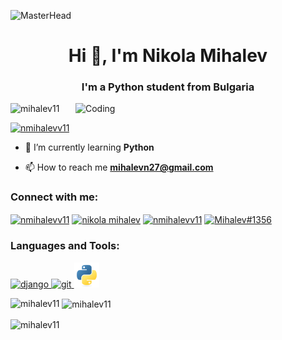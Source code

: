 ![MasterHead](https://www.webspreadtech.com/images/python-banner.jpg)
<h1 align="center">Hi 👋, I'm Nikola Mihalev</h1>
<h3 align="center">I'm a Python student from Bulgaria</h3>
<img align="right" alt="Coding" width="400" src="https://cdn.dribbble.com/users/1162077/screenshots/3848914/programmer.gif>

<p align="left"> <img src="https://komarev.com/ghpvc/?username=mihalev11&label=Profile%20views&color=0e75b6&style=flat" alt="mihalev11" /> </p>

<p align="left"> <a href="https://twitter.com/nmihalevv11" target="blank"><img src="https://img.shields.io/twitter/follow/nmihalevv11?logo=twitter&style=for-the-badge" alt="nmihalevv11" /></a> </p>

- 🌱 I’m currently learning **Python**

- 📫 How to reach me **mihalevn27@gmail.com**

<h3 align="left">Connect with me:</h3>
<p align="left">
<a href="https://twitter.com/nmihalevv11" target="blank"><img align="center" src="https://raw.githubusercontent.com/rahuldkjain/github-profile-readme-generator/master/src/images/icons/Social/twitter.svg" alt="nmihalevv11" height="30" width="40" /></a>
<a href="https://linkedin.com/in/nikola mihalev" target="blank"><img align="center" src="https://raw.githubusercontent.com/rahuldkjain/github-profile-readme-generator/master/src/images/icons/Social/linked-in-alt.svg" alt="nikola mihalev" height="30" width="40" /></a>
<a href="https://instagram.com/nmihalevv11" target="blank"><img align="center" src="https://raw.githubusercontent.com/rahuldkjain/github-profile-readme-generator/master/src/images/icons/Social/instagram.svg" alt="nmihalevv11" height="30" width="40" /></a>
<a href="https://discord.gg/Mihalev#1356" target="blank"><img align="center" src="https://raw.githubusercontent.com/rahuldkjain/github-profile-readme-generator/master/src/images/icons/Social/discord.svg" alt="Mihalev#1356" height="30" width="40" /></a>
</p>

<h3 align="left">Languages and Tools:</h3>
<p align="left"> <a href="https://www.djangoproject.com/" target="_blank" rel="noreferrer"> <img src="https://cdn.worldvectorlogo.com/logos/django.svg" alt="django" width="40" height="40"/> </a> <a href="https://git-scm.com/" target="_blank" rel="noreferrer"> <img src="https://www.vectorlogo.zone/logos/git-scm/git-scm-icon.svg" alt="git" width="40" height="40"/> </a> <a href="https://www.python.org" target="_blank" rel="noreferrer"> <img src="https://raw.githubusercontent.com/devicons/devicon/master/icons/python/python-original.svg" alt="python" width="40" height="40"/> </a> </p>

<p><img align="left" src="https://github-readme-stats.vercel.app/api/top-langs?username=mihalev11&show_icons=true&locale=en&layout=compact" alt="mihalev11" /></p>

<p>&nbsp;<img align="center" src="https://github-readme-stats.vercel.app/api?username=mihalev11&show_icons=true&locale=en" alt="mihalev11" /></p>

<p><img align="center" src="https://github-readme-streak-stats.herokuapp.com/?user=mihalev11&" alt="mihalev11" /></p>
